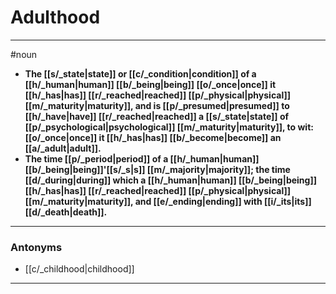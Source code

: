 # Adulthood
---
#noun
- **The [[s/_state|state]] or [[c/_condition|condition]] of a [[h/_human|human]] [[b/_being|being]] [[o/_once|once]] it [[h/_has|has]] [[r/_reached|reached]] [[p/_physical|physical]] [[m/_maturity|maturity]], and is [[p/_presumed|presumed]] to [[h/_have|have]] [[r/_reached|reached]] a [[s/_state|state]] of [[p/_psychological|psychological]] [[m/_maturity|maturity]], to wit: [[o/_once|once]] it [[h/_has|has]] [[b/_become|become]] an [[a/_adult|adult]].**
- **The time [[p/_period|period]] of a [[h/_human|human]] [[b/_being|being]]'[[s/_s|s]] [[m/_majority|majority]]; the time [[d/_during|during]] which a [[h/_human|human]] [[b/_being|being]] [[h/_has|has]] [[r/_reached|reached]] [[p/_physical|physical]] [[m/_maturity|maturity]], and [[e/_ending|ending]] with [[i/_its|its]] [[d/_death|death]].**
---
### Antonyms
- [[c/_childhood|childhood]]
---
